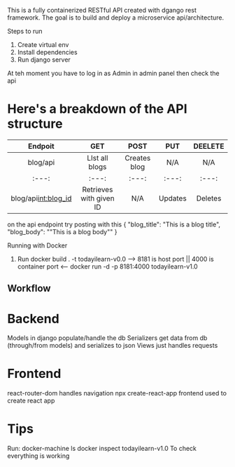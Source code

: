 This is a fully containerized RESTful API created with dgango rest framework. The goal is to build and deploy a microservice api/architecture. 

Steps to run
1. Create virtual env 
2. Install dependencies
3. Run django server

At teh moment you have to log in as Admin in admin panel then check the api

# Here's a breakdown of the API structure
| Endpoit             | GET           |           POST           | PUT      |  DEELETE
| :---:               | :---:                    | :---:         |:---:     | :---: 
| blog/api            | LIst all blogs           | Creates blog  | N/A      | N/A
| :---:               | :---:                    | :---:         |:---:     | :---: 
| blog/api<int:blog_id>|Retrieves with given ID  | N/A           |    Updates      | Deletes


on the api endpoint try posting with this
{
    "blog_title": "This is a blog title",
    "blog_body": ""This is a blog body""
}


Running with Docker
1. Run
docker build . -t todayilearn-v0.0
--> 8181 is host port  || 4000 is container port <--
docker run -d -p 8181:4000 todayilearn-v1.0

## Workflow
# Backend
Models in django populate/handle the db
Serializers get data from db (through/from models) and serializes to json
Views just handles requests

# Frontend
react-router-dom handles navigation
npx create-react-app frontend used to create react app



# Tips
Run:
docker-machine ls
docker inspect todayilearn-v1.0
To check everything is working
